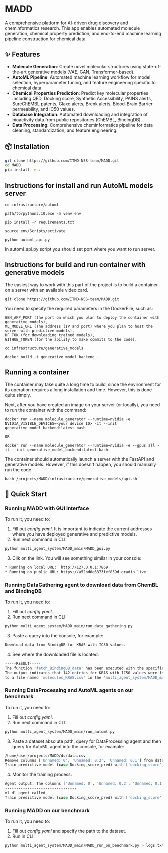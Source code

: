 # MADD

A comprehensive platform for AI-driven drug discovery and cheminformatics research. This app enables automated molecule generation, chemical property prediction, and end-to-end machine learning pipeline construction for chemical data.
## ✨ Features

- **Molecule Generation**: Create novel molecular structures using state-of-the-art generative models (VAE, GAN, Transformer-based).
- **AutoML Pipeline**: Automated machine learning workflow for model selection, hyperparameter tuning, and feature engineering specific to chemical data.
- **Chemical Properties Prediction**: Predict key molecular properties including QED, Docking score, Synthetic Accessibility, PAINS alerts, SureChEMBL patents, Glaxo alerts, Brenk alerts, Blood-Brain Barrier permeability, and IC50 values.
- **Database Integration**: Automated downloading and integration of bioactivity data from public repositories (ChEMBL, BindingDB).
- **Data Processing**: Comprehensive cheminformatics pipeline for data cleaning, standardization, and feature engineering.

## 📦 Installation

```bash
git clone https://github.com/ITMO-NSS-team/MADD.git
cd MADD
pip install -e .
```

## Instructions for install and run AutoML models server

```
cd infrastructure/automl

path/to/python3.10.exe -m venv env

pip install -r requirements.txt

source env/Scripts/activate

python automl_api.py
```
In automl_api.py script you should set port where you want to run server.

## Instructions for build and run container with generative models

The easiest way to work with this part of the project is to build a container on a server with an available video card.

```
git clone https://github.com/ITMO-NSS-team/MADD.git
```

You need to specify the required parameters in the DockerFile, such as:
```
GEN_APP_PORT (the port on which you plan to deploy the container with generative models),
ML_MODEL_URL (The address (IP and port) where you plan to host the server with predictive models), 
HF_TOK (for downloading trained models), 
GITHUB_TOKEN (for the ability to make commits to the code).
```
```
cd infrastructure/generative_models

docker build -t generative_model_backend .
```

## Running a container

The container may take quite a long time to build, since the environment for its operation requires a long installation and time. However, this is done quite simply.

Next, after you have created an image on your server (or locally), you need to run the container with the command:
```
docker run --name molecule_generator --runtime=nvidia -e NVIDIA_VISIBLE_DEVICES=<your device ID> -it --init generative_model_backend:latest bash

OR 

docker run --name molecule_generator --runtime=nvidia -e --gpus all -it --init generative_model_backend:latest bash
```
The container should automatically launch a server with the FastAPI and generative models. However, if this doesn't happen, you should manually run the code
```
bash /projects/MADD/infrastructure/generative_models/api.sh
```
## 🚀 Quick Start
### Running MADD with GUI interface
To run it, you need to:
1) Fill out _config.yaml_. It is important to indicate the current addresses where you have deployed generative and predictive models.
2) Run next command in CLI:
   
```bash
python multi_agent_system/MADD_main/MADD_gui.py
```
3) Clik on the link. You will see something similar in your console:
```bash
* Running on local URL:  http://127.0.0.1:7869
* Running on public URL: https://a52bd0e6373fef859d.gradio.live
```
### Running DataGathering agent to download data from ChemBL and BindingDB
To run it, you need to:
1) Fill out _config.yaml_.
2) Run next command in CLI:
   
```bash
python multi_agent_system/MADD_main/run_data_gathering.py
```
3) Paste a query into the console, for example:
```bash
Download data from BindigDB for KRAS with IC50 values.
```
4) See where the downloaded file is located:
```bash
-----RESULT-----
The function 'fetch_BindingDB_data' has been executed with the specified parameters.
The output indicates that 142 entries for KRAS with IC50 values were found in BindingDB and saved
to a file named 'molecules_KRAS.csv' in the 'multi_agent_system/MADD_main/data_from_chem_db' directory.
```

### Running DataProcessing and AutoML agents on our benchmark
To run it, you need to:
1) Fill out _config.yaml_.
2) Run next command in CLI:   
```bash
python multi_agent_system/MADD_main/run_automl.py
```
3) Paste a dataset absolute path, query for DataProcessing agent and then query for AutoML agent into the console, for example:
```bash
/home/user/projects/MADD/ds/data.csv
Remove columns ['Unnamed: 0', 'Unnamed: 0.2', 'Unnamed: 0.1'] from dataset. Return path to cleaned dataset.
Train predictive model (case Docking_score_pred) with ['docking_score'] as target columns and ['Smiles'] as feature columns.
```
4) Monitor the training process:
```bash
Agent output: The columns ['Unnamed: 0', 'Unnamed: 0.2', 'Unnamed: 0.1'] have been removed from the dataset. The cleaned dataset is located at /home/user/projects/MADD/ds/data_columns_filtered.csv.
--------------------------------
ml_dl agent called
Train predictive model (case Docking_score_pred) with ['docking_score'] as target columns and ['Smiles'] as feature columns.. Dataset location is /home/user/projects/MADD/ds/data_columns_filtered.csv
```

### Running MADD on our benchmark
To run it, you need to:
1) Fill out _config.yaml_ and specify the path to the dataset.
2) Run in CLI:
   
```bash
python multi_agent_system/MADD_main/MADD_run_on_benchmark.py > logs.txt
```
